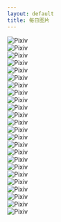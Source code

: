 ```yaml
---
layout: default
title: 每日图片
---
```


![Pixiv](images/0.jpg "Pixiv:Array")<br />
 ![Pixiv](images/1.jpg "Pixiv:Array")<br />
 ![Pixiv](images/2.jpg "Pixiv:Array")<br />
 ![Pixiv](images/3.jpg "Pixiv:Array")<br />
 ![Pixiv](images/4.jpg "Pixiv:Array")<br />
 ![Pixiv](images/5.jpg "Pixiv:Array")<br />
 ![Pixiv](images/6.jpg "Pixiv:Array")<br />
 ![Pixiv](images/7.jpg "Pixiv:Array")<br />
 ![Pixiv](images/8.jpg "Pixiv:Array")<br />
 ![Pixiv](images/9.jpg "Pixiv:Array")<br />
 ![Pixiv](images/10.jpg "Pixiv:Array")<br />
 ![Pixiv](images/11.jpg "Pixiv:Array")<br />
 ![Pixiv](images/12.jpg "Pixiv:Array")<br />
 ![Pixiv](images/13.jpg "Pixiv:Array")<br />
 ![Pixiv](images/14.jpg "Pixiv:Array")<br />
 ![Pixiv](images/15.jpg "Pixiv:Array")<br />
 ![Pixiv](images/16.jpg "Pixiv:Array")<br />
 ![Pixiv](images/17.jpg "Pixiv:Array")<br />
 ![Pixiv](images/18.jpg "Pixiv:Array")<br />
 ![Pixiv](images/19.jpg "Pixiv:Array")<br />
 ![Pixiv](images/20.jpg "Pixiv:Array")<br />
 ![Pixiv](images/21.jpg "Pixiv:Array")<br />
 ![Pixiv](images/22.jpg "Pixiv:Array")<br />
 ![Pixiv](images/23.jpg "Pixiv:Array")<br />
 